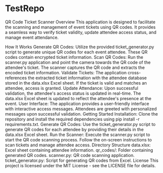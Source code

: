 # TestRepo


QR Code Ticket Scanner
Overview
This application is designed to facilitate the scanning and management of event tickets using QR codes. It provides a seamless way to verify ticket validity, update attendee access status, and manage event attendance.

How It Works
Generate QR Codes: Utilize the provided ticket_generator.py script to generate unique QR codes for each event attendee. These QR codes contain encrypted ticket information.
Scan QR Codes: Run the scanner.py application and point the camera towards the QR code of the attendee's ticket. The scanner captures the QR code and extracts the encoded ticket information.
Validate Tickets: The application cross-references the extracted ticket information with the attendee database stored in the data.xlsx Excel sheet. If the ticket is valid and matches an attendee, access is granted.
Update Attendance: Upon successful validation, the attendee's access status is updated in real-time. The data.xlsx Excel sheet is updated to reflect the attendee's presence at the event.
User Interface: The application provides a user-friendly interface with interactive access messages. Attendees are greeted with personalized messages upon successful validation.
Getting Started
Installation: Clone the repository and install the required dependencies using pip install -r requirements.txt.
Generate QR Codes: Use the ticket_generator.py script to generate QR codes for each attendee by providing their details in the data.xlsx Excel sheet.
Run the Scanner: Execute the scanner.py script to start the QR code scanning process. Follow the on-screen instructions to scan tickets and manage attendee access.
Directory Structure
data.xlsx: Excel sheet containing attendee information.
qr_codes/: Folder containing generated QR codes.
scanner.py: QR code scanning application.
ticket_generator.py: Script for generating QR codes from Excel.
License
This project is licensed under the MIT License - see the LICENSE file for details.